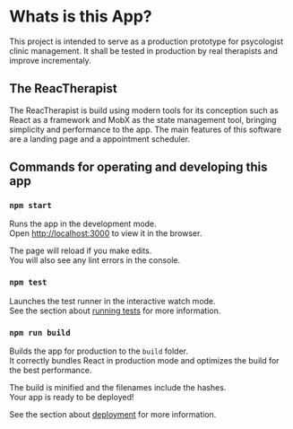 # Whats is this App?

This project is intended to serve as a production prototype for psycologist clinic management. It shall be tested in production by real therapists and improve incrementaly.

## The ReacTherapist

The ReacTherapist is build using modern tools for its conception such as React as a framework and MobX as the state management tool, bringing simplicity and performance to the app. The main features of this software are a landing page and a appointment scheduler.

## Commands for operating and developing this app

### `npm start`

Runs the app in the development mode.\
Open [http://localhost:3000](http://localhost:3000) to view it in the browser.

The page will reload if you make edits.\
You will also see any lint errors in the console.

### `npm test`

Launches the test runner in the interactive watch mode.\
See the section about [running tests](https://facebook.github.io/create-react-app/docs/running-tests) for more information.

### `npm run build`

Builds the app for production to the `build` folder.\
It correctly bundles React in production mode and optimizes the build for the best performance.

The build is minified and the filenames include the hashes.\
Your app is ready to be deployed!

See the section about [deployment](https://facebook.github.io/create-react-app/docs/deployment) for more information.

